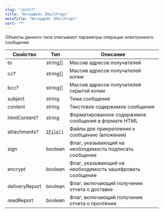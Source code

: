 ```yaml
---
slug: "/post7"
title: "Интерфейс IMailProps"
metaTitle: "Интерфейс IMailProps"
sort: "7"
---
```



Объекты данного типа описывают параметры операции электронного сообщения.

| Свойство | Тип | Описание |
| --- | --- | --- |
| to | string[] | Массив адресов получателей |
| сс? | string[] | Массив адресов получателей копии |
| bсс? | string[] | Массив адресов получателей скрытой копии |
| subject | string | Тема сообщения |
| content | string | Текстовое содержимое сообщения |
| htmlContent? | string | Форматированное содержимое сообщения в формате HTML |
| attachments? | [`IFile[]`](../002-signAndEncrypt/13-IFile.md) | Файлы для прикрепления к сообщению (вложения) |
| sign | boolean | Флаг, указывающий на необходимость подписать сообщение |
| encrypt | boolean | Флаг, указывающий на необходимость зашифровать сообщение |
| deliveryReport | boolean | Флаг, включающий получение отчета о доставке |
| readReport | boolean | Флаг, включающий получение отчета о прочтении |